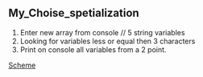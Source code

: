 ## My_Choise_spetialization
1. Enter new array from console // 5 string variables
2. Looking for variables less or equal then 3 characters
3. Print on console all variables from a 2 point.

[Scheme](https://github.com/abbattar/My_Choise_spetialization/blob/main/Choise_of_Spetialization.png)

